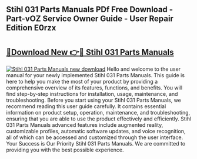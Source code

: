 ## Stihl 031 Parts Manuals PDf Free Download - Part-vOZ Service Owner Guide - User Repair Edition E0rzx

# <h2><a href="http://bc52010.oget.top/?id=Stihl+031+Parts+Manuals">🔗Download New 👉🔴 Stihl 031 Parts Manuals</a></h2>

[![Stihl 031 Parts Manuals new download](https://i.imgur.com/5g1atiW.png)](http://bc52010.oget.top/?id=Stihl+031+Parts+Manuals)
Hello and welcome to the user manual for your newly implemented Stihl 031 Parts Manuals. This guide is here to help you make the most of your product by providing a comprehensive overview of its features, functions, and benefits. You will find step-by-step instructions for installation, usage, maintenance, and troubleshooting. Before you start using your Stihl 031 Parts Manuals, we recommend reading this user guide carefully. It contains essential information on product setup, operation, maintenance, and troubleshooting, ensuring that you are able to use the product effectively and efficiently. Stihl 031 Parts Manuals advanced features include augmented reality, customizable profiles, automatic software updates, and voice recognition, all of which can be accessed and customized through the user interface. Your Success is Our Priority Stihl 031 Parts Manuals. We are committed to providing you with the best possible experience.
